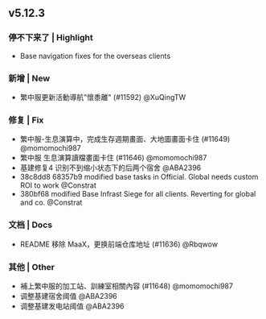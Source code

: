 ## v5.12.3

### 停不下来了 | Highlight

* Base navigation fixes for the overseas clients

### 新增 | New

* 繁中服更新活動導航"懷黍離" (#11592) @XuQingTW

### 修复 | Fix

* 繁中服-生息演算中，完成生存週期畫面、大地圖畫面卡住 (#11649) @momomochi987
* 繁中服 生息演算讀檔畫面卡住 (#11646) @momomochi987
* 基建修复4 识别不到缩小状态下的后两个宿舍 @ABA2396
* 38c8dd8 68357b9 modified base tasks in Official. Global needs custom ROI to work @Constrat
* 380bf68 modified Base Infrast Siege for all clients. Reverting for global and co. @Constrat

### 文档 | Docs

* README 移除 MaaX，更换前端仓库地址 (#11636) @Rbqwow

### 其他 | Other

* 補上繁中服的加工站、訓練室相關內容 (#11648) @momomochi987
* 调整基建宿舍阈值 @ABA2396
* 调整基建发电站阈值 @ABA2396
